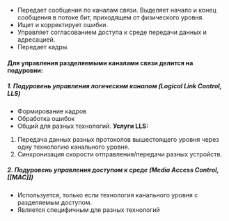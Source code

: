 - Передает сообщения по каналам связи. Выделяет начало и конец сообщения в потоке бит, приходящем от физического уровня. 
- Ищет и корректирует ошибки. 
- Управляет согласованием доступа к среде передачи данных и адресацией. 
- Передает кадры.

#### Для управления разделяемыми каналами связи делится на подуровни:
##### 1. Подуровень управления логическим каналом (*Logical Link Control, LLS*)
- Формирование кадров
- Обработка ошибок
- Общий для разных технологий.
**Услуги LLS:**
1. Передача данных разных протоколов вышестоящего уровня через одну технологию канального уровня.
2. Синхронизация скорости отправления/передачи разных устройств.

##### 2. Подуровень управления доступом к среде (*Media Access Control, [[MAC]]*)
- Используется, только если технология канального уровня с разделяемым доступом.
- Является специфичным для разных технологий
